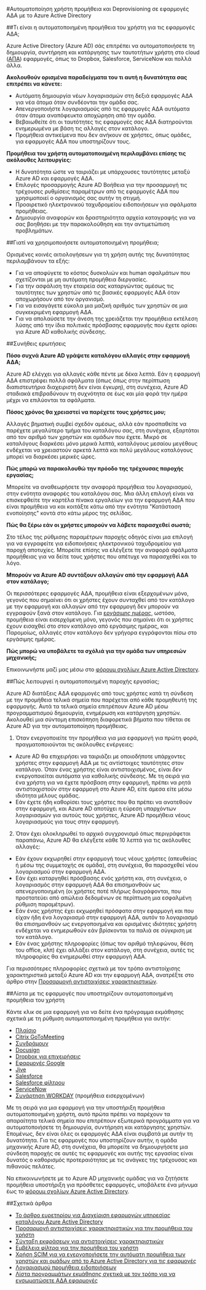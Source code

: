 <properties
    pageTitle="Αυτοματοποιημένη χρήστη εφαρμογή ΑΔΑ προμήθεια στο Azure AD | Microsoft Azure"
    description="Μια εισαγωγή σχετικά με το πώς μπορείτε να χρησιμοποιήσετε Azure AD για παροχή αυτόματα, καταργήστε την προμήθεια και συνεχώς ενημέρωση λογαριασμών χρηστών σε πολλές εφαρμογές ΑΔΑ τρίτων κατασκευαστών."
    services="active-directory"
    documentationCenter=""
    authors="asmalser-msft"
    manager="femila"
    editor=""/>

<tags
    ms.service="active-directory"
    ms.devlang="na"
    ms.topic="article"
    ms.tgt_pltfrm="na"
    ms.workload="identity"
    ms.date="02/09/2016"
    ms.author="asmalser-msft"/>

#<a name="automate-user-provisioning-and-deprovisioning-to-saas-applications-with-azure-active-directory"></a>Αυτοματοποίηση χρήστη προμήθεια και Deprovisioning σε εφαρμογές ΑΔΑ με το Azure Active Directory

##<a name="what-is-automated-user-provisioning-for-saas-apps"></a>Τι είναι η αυτοματοποιημένη προμήθεια του χρήστη για τις εφαρμογές ΑΔΑ;

Azure Active Directory (Azure AD) σάς επιτρέπει να αυτοματοποιήσετε τη δημιουργία, συντήρηση και κατάργησης των ταυτοτήτων χρήστη στο cloud ([ΑΠΑ](https://azure.microsoft.com/overview/what-is-saas/)) εφαρμογές, όπως το Dropbox, Salesforce, ServiceNow και πολλά άλλα.

**Ακολουθούν ορισμένα παραδείγματα του τι αυτή η δυνατότητα σας επιτρέπει να κάνετε:**

- Αυτόματη δημιουργία νέων λογαριασμών στη δεξιά εφαρμογές ΑΔΑ για νέα άτομα όταν συνδέονται την ομάδα σας.
- Απενεργοποιήστε λογαριασμούς από τις εφαρμογές ΑΔΑ αυτόματα όταν άτομα αναπόφευκτα αποχώρηση από την ομάδα.
- Βεβαιωθείτε ότι οι ταυτότητες τις εφαρμογές σας ΑΔΑ διατηρούνται ενημερωμένα με βάση τις αλλαγές στον κατάλογο.
- Προμήθεια αντικείμενα που δεν ανήκουν σε χρήστες, όπως ομάδες, για εφαρμογές ΑΔΑ που υποστηρίζουν τους.

**Προμήθεια του χρήστη αυτοματοποιημένη περιλαμβάνει επίσης τις ακόλουθες λειτουργίες:**

- Η δυνατότητα ώστε να ταιριάζει με υπάρχουσες ταυτότητες μεταξύ Azure AD και εφαρμογές ΑΔΑ.
- Επιλογές προσαρμογής Azure AD Βοήθεια για την προσαρμογή τις τρέχουσες ρυθμίσεις παραμέτρων από τις εφαρμογές ΑΔΑ που χρησιμοποιεί ο οργανισμός σας αυτήν τη στιγμή.
- Προαιρετικό ηλεκτρονικού ταχυδρομείου ειδοποιήσεων για σφάλματα προμήθειας.
- Δημιουργία αναφορών και δραστηριότητα αρχεία καταγραφής για να σας βοηθήσει με την παρακολούθηση και την αντιμετώπιση προβλημάτων.

##<a name="why-use-automated-provisioning"></a>Γιατί να χρησιμοποιήσετε αυτοματοποιημένη προμήθεια;

Ορισμένες κοινές αιτιολογήσεων για τη χρήση αυτής της δυνατότητας περιλαμβάνουν τα εξής:

- Για να αποφύγετε το κόστος δυσκολιών και human σφαλμάτων που σχετίζονται με μη αυτόματη προμήθεια διεργασίες.
- Για την ασφάλιση την εταιρεία σας καταργώντας αμέσως τις ταυτότητες των χρηστών από τις βασικές εφαρμογές ΑΔΑ όταν αποχωρήσουν από τον οργανισμό.
- Για να εισαγάγετε εύκολα μια μαζική αριθμός των χρηστών σε μια συγκεκριμένη εφαρμογή ΑΔΑ.
- Για να απολαύσετε την άνεση της χρειάζεται την προμήθεια εκτέλεση λύσης από την ίδια πολιτικές πρόσβασης εφαρμογής που έχετε ορίσει για Azure AD καθολικής σύνδεσης.

##<a name="frequently-asked-questions"></a>Συνήθεις ερωτήσεις

**Πόσο συχνά Azure AD γράψετε καταλόγου αλλαγές στην εφαρμογή ΑΔΑ;**

Azure AD ελέγχει για αλλαγές κάθε πέντε με δέκα λεπτά. Εάν η εφαρμογή ΑΔΑ επιστρέφει πολλά σφάλματα (όπως όπως στην περίπτωση διαπιστευτήρια διαχειριστή δεν είναι έγκυρη), στη συνέχεια, Azure AD σταδιακά επιβραδύνουν τη συχνότητα σε έως και μία φορά την ημέρα μέχρι να επιλύονται τα σφάλματα.

**Πόσος χρόνος θα χρειαστεί να παρέχετε τους χρήστες μου;**

Αλλαγές βηματική συμβεί σχεδόν αμέσως, αλλά εάν προσπαθείτε να παρέχετε μεγαλύτερο τμήμα του καταλόγου σας, στη συνέχεια, εξαρτάται από τον αριθμό των χρηστών και ομάδων που έχετε. Μικρό σε καταλόγους διαρκέσει μόνο μερικά λεπτά, καταλόγους μεσαίου μεγέθους ενδέχεται να χρειαστούν αρκετά λεπτά και πολύ μεγάλους καταλόγους μπορεί να διαρκέσει μερικές ώρες.

**Πώς μπορώ να παρακολουθώ την πρόοδο της τρέχουσας παροχής εργασίας;**

Μπορείτε να αναθεωρήσετε την αναφορά προμήθεια του λογαριασμού, στην ενότητα αναφορές του καταλόγου σας. Μια άλλη επιλογή είναι να επισκεφθείτε την καρτέλα πίνακα εργαλείων για την εφαρμογή ΑΔΑ που είναι προμήθεια να και κοιτάξτε κάτω από την ενότητα "Κατάσταση ενοποίησης" κοντά στο κάτω μέρος της σελίδας.

**Πώς θα ξέρω εάν οι χρήστες μπορούν να λάβετε παρασχεθεί σωστά;**

Στο τέλος της ρύθμισης παραμέτρων παροχής οδηγός είναι μια επιλογή για να εγγραφείτε για ειδοποιήσεις ηλεκτρονικού ταχυδρομείου για παροχή αποτυχίες. Μπορείτε επίσης να ελέγξετε την αναφορά σφάλματα προμήθειας για να δείτε τους χρήστες που απέτυχε να παρασχεθεί και το λόγο.

**Μπορούν να Azure AD συντάξουν αλλαγών από την εφαρμογή ΑΔΑ στον κατάλογο;**

Οι περισσότερες εφαρμογές ΑΔΑ, προμήθεια είναι εξερχομένων μόνο, γεγονός που σημαίνει ότι οι χρήστες έχουν συνταχθεί από τον κατάλογο με την εφαρμογή και αλλαγών από την εφαρμογή δεν μπορούν να εγγραφούν ξανά στον κατάλογο. Για [εργάσιμης ημέρας](https://msdn.microsoft.com/library/azure/dn762434.aspx), ωστόσο, προμήθεια είναι εισερχόμενη μόνο, γεγονός που σημαίνει ότι οι χρήστες έχουν εισαχθεί στο στον κατάλογο από εργάσιμης ημέρας, και Παρομοίως, αλλαγές στον κατάλογο δεν γρήγορα εγγράφονται πίσω στο εργάσιμης ημέρας.

**Πώς μπορώ να υποβάλετε τα σχόλιά για την ομάδα των υπηρεσιών μηχανικής;**

Επικοινωνήστε μαζί μας μέσω στο [φόρουμ σχολίων Azure Active Directory](https://feedback.azure.com/forums/169401-azure-active-directory/).

##<a name="how-does-automated-provisioning-work"></a>Πώς λειτουργεί η αυτοματοποιημένη παροχής εργασίας;

Azure AD διατάξεις ΑΔΑ εφαρμογές από τους χρήστες κατά τη σύνδεση με την προμήθεια τελικά σημεία που παρέχεται από κάθε προμηθευτή της εφαρμογής. Αυτά τα τελικά σημεία επιτρέπουν Azure AD μέσω προγραμματισμού δημιουργία, ενημέρωση και κατάργηση χρηστών. Ακολουθεί μια σύντομη επισκόπηση διαφορετικά βήματα που τίθεται σε Azure AD για την αυτοματοποίηση προμήθειας.

1. Όταν ενεργοποιείτε την προμήθεια για μια εφαρμογή για πρώτη φορά, πραγματοποιούνται τις ακόλουθες ενέργειες:
 - Azure AD θα επιχειρήσει να ταιριάζει με οποιοδήποτε υπάρχοντες χρήστες στην εφαρμογή ΑΔΑ με τις αντίστοιχες ταυτότητες στον κατάλογο. Όταν ένας χρήστης είναι αντιστοιχισμένος, είναι *δεν* ενεργοποιείται αυτόματα για καθολικής σύνδεσης. Με τη σειρά για ένα χρήστη για να έχετε πρόσβαση στην εφαρμογή, πρέπει να ρητά αντιστοιχιστούν στην εφαρμογή στο Azure AD, είτε άμεσα είτε μέσω ιδιότητα μέλους ομάδας.
 - Εάν έχετε ήδη καθορίσει τους χρήστες που θα πρέπει να ανατεθούν στην εφαρμογή, και Azure AD αποτύχει η εύρεση υπαρχόντων λογαριασμών για αυτούς τους χρήστες, Azure AD προμήθεια νέους λογαριασμούς για τους στην εφαρμογή.
2. Όταν έχει ολοκληρωθεί το αρχικό συγχρονισμό όπως περιγράφεται παραπάνω, Azure AD θα ελέγξετε κάθε 10 λεπτά για τις ακόλουθες αλλαγές:
 - Εάν έχουν εκχωρηθεί στην εφαρμογή τους νέους χρήστες (απευθείας ή μέσω της συμμετοχής σε ομάδα), στη συνέχεια, θα παρασχεθεί νέου λογαριασμού στην εφαρμογή ΑΔΑ.
 - Εάν έχει καταργηθεί πρόσβασης ενός χρήστη και, στη συνέχεια, ο λογαριασμός στην εφαρμογή ΑΔΑ θα επισημανθούν ως απενεργοποιημένη (οι χρήστες ποτέ πλήρως διαγράφονται, που προστατεύει από απώλεια δεδομένων σε περίπτωση μια εσφαλμένη ρύθμιση παραμέτρων).
 - Εάν ένας χρήστης έχει εκχωρηθεί πρόσφατα στην εφαρμογή και που είχαν ήδη ένα λογαριασμό στην εφαρμογή ΑΔΑ, αυτόν το λογαριασμό θα επισημανθούν ως ενεργοποιημένα και ορισμένες ιδιότητες χρήστη ενδέχεται να ενημερωθούν εάν βρίσκονται τα παλιά σε σύγκριση με τον κατάλογο.
 - Εάν ένας χρήστης πληροφορίες (όπως τον αριθμό τηλεφώνου, θέση του office, κλπ) έχει αλλάξει στον κατάλογο, στη συνέχεια, αυτές τις πληροφορίες θα ενημερωθεί στην εφαρμογή ΑΔΑ.

Για περισσότερες πληροφορίες σχετικά με τον τρόπο αντιστοίχισης χαρακτηριστικά μεταξύ Azure AD και την εφαρμογή ΑΔΑ, ανατρέξτε στο άρθρο στην [Προσαρμογή αντιστοιχίσεις χαρακτηριστικών](active-directory-saas-customizing-attribute-mappings.md).

##<a name="list-of-apps-that-support-automated-user-provisioning"></a>Λίστα με τις εφαρμογές που υποστηρίζουν αυτοματοποιημένη προμήθεια του χρήστη

Κάντε κλικ σε μια εφαρμογή για να δείτε ένα πρόγραμμα εκμάθησης σχετικά με τη ρύθμιση αυτοματοποιημένη προμήθεια για αυτήν:

- [Πλαίσιο](http://go.microsoft.com/fwlink/?LinkId=286016)
- [Citrix GoToMeeting](http://go.microsoft.com/fwlink/?LinkId=309580)
- [Συνδράμουν](http://go.microsoft.com/fwlink/?LinkId=309575)
- [Docusign](http://go.microsoft.com/fwlink/?LinkId=403254)
- [Dropbox για επιχειρήσεις](http://go.microsoft.com/fwlink/?LinkId=309581)
- [Εφαρμογές Google](http://go.microsoft.com/fwlink/?LinkId=309577)
- [Jive](http://go.microsoft.com/fwlink/?LinkId=309591)
- [Salesforce](http://go.microsoft.com/fwlink/?LinkId=286017)
- [Salesforce φίλτρου](http://go.microsoft.com/fwlink/?LinkId=327869)
- [ServiceNow](http://go.microsoft.com/fwlink/?LinkId=309587)
- [Συνάρτηση WORKDAY](http://go.microsoft.com/fwlink/?LinkId=690250) (προμήθεια εισερχομένων)

Με τη σειρά για μια εφαρμογή για την υποστήριξη προμήθεια αυτοματοποιημένη χρήστη, αυτό πρώτα πρέπει να παρέχουν τα απαραίτητα τελικά σημεία που επιτρέπουν εξωτερικά προγράμματα για να αυτοματοποιήσετε τη δημιουργία, συντήρηση και κατάργησης χρηστών. Επομένως, δεν είναι όλες οι εφαρμογές ΑΔΑ είναι συμβατά με αυτήν τη δυνατότητα. Για τις εφαρμογές που υποστηρίζουν αυτήν, η ομάδα μηχανικής Azure AD, στη συνέχεια, θα μπορείτε να δημιουργήσετε μια σύνδεση παροχής σε αυτές τις εφαρμογές και αυτής της εργασίας είναι δυνατός ο καθορισμός προτεραιότητας με τις ανάγκες της τρέχουσας και πιθανούς πελάτες.

Να επικοινωνήσετε με το Azure AD μηχανικής ομάδας για να ζητήσετε προμήθεια υποστήριξη για πρόσθετες εφαρμογές, υποβάλετε ένα μήνυμα έως το [φόρουμ σχολίων Azure Active Directory](https://feedback.azure.com/forums/169401-azure-active-directory/).

##<a name="related-articles"></a>Σχετικά άρθρα

- [Το άρθρο ευρετηρίου για Διαχείριση εφαρμογών υπηρεσίας καταλόγου Azure Active Directory](active-directory-apps-index.md)
- [Προσαρμογή αντιστοιχίσεις χαρακτηριστικών για την προμήθεια του χρήστη](active-directory-saas-customizing-attribute-mappings.md)
- [Σύνταξη εκφράσεων για αντιστοιχίσεις χαρακτηριστικών](active-directory-saas-writing-expressions-for-attribute-mappings.md)
- [Εμβέλεια φίλτρα για την προμήθεια του χρήστη](active-directory-saas-scoping-filters.md)
- [Χρήση SCIM για να ενεργοποιήσετε την αυτόματη προμήθεια των χρηστών και ομάδων από το Azure Active Directory για τις εφαρμογές](active-directory-scim-provisioning.md)
- [Λογαριασμού προμήθεια ειδοποιήσεων](active-directory-saas-account-provisioning-notifications.md)
- [Λίστα προγραμμάτων εκμάθησης σχετικά με τον τρόπο για να ενσωματώσετε ΑΔΑ εφαρμογές](active-directory-saas-tutorial-list.md)
